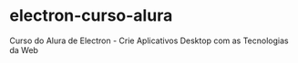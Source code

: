# electron-curso-alura
Curso do Alura de Electron - Crie Aplicativos Desktop com as Tecnologias da Web
